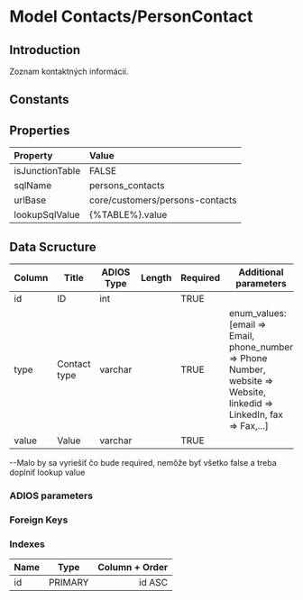 # Model Contacts/PersonContact

## Introduction

Zoznam kontaktných informácií.

## Constants

## Properties

| Property        | Value                           |
| :-------------- | :------------------------------ |
| isJunctionTable | FALSE                           |
| sqlName         | persons_contacts                |
| urlBase         | core/customers/persons-contacts |
| lookupSqlValue  | {%TABLE%}.value                 |

## Data Scructure

| Column | Title        | ADIOS Type | Length | Required | Additional parameters                                                                                                 |
| ------ | ------------ | ---------- | ------ | -------- | --------------------------------------------------------------------------------------------------------------------- |
| id     | ID           | int        |        | TRUE     |                                                                                                                       |
| type   | Contact type | varchar    |        | TRUE     | enum_values: [email => Email, phone_number => Phone Number, website => Website, linkedid => LinkedIn, fax => Fax,...] |
| value  | Value        | varchar    |        | TRUE     |                                                                                                                       |

--Malo by sa vyriešiť čo bude required, nemôže byť všetko false a treba doplniť lookup value

### ADIOS parameters

### Foreign Keys

### Indexes

| Name |  Type   | Column + Order |
| :--- | :-----: | -------------: |
| id   | PRIMARY |         id ASC |
